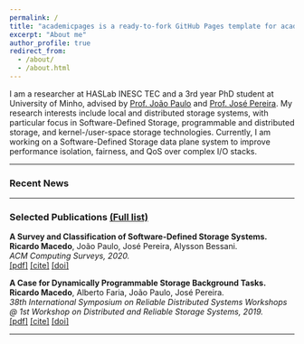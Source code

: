 ```yaml
---
permalink: /
title: "academicpages is a ready-to-fork GitHub Pages template for academic personal websites"
excerpt: "About me"
author_profile: true
redirect_from: 
  - /about/
  - /about.html
---
```



I am a researcher at HASLab INESC TEC and a 3rd year PhD student at University of Minho, advised by [Prof. João Paulo](https://jtpaulo.github.io/) and [Prof. José Pereira](https://haslab.uminho.pt/jop). 
My research interests include local and distributed storage systems, with particular focus in Software-Defined Storage, programmable and distributed storage, and kernel-/user-space storage technologies.
Currently, I am working on a Software-Defined Storage data plane system to improve performance isolation, fairness, and QoS over complex I/O stacks.


***

### Recent News


***

### Selected Publications [(Full list)](https://rgmacedo.github.io/publications/)
**A Survey and Classification of Software-Defined Storage Systems.**   
**Ricardo Macedo**, João Paulo, José Pereira, Alysson Bessani.   
*ACM Computing Surveys, 2020.*   
[[pdf]](https://dl.acm.org/doi/abs/10.1145/3385896)
[[cite]](https://rgmacedo.github.io/files/csur20-sds-survey/bibtex.bib)
[[doi]](https://doi.org/10.1145/3385896)

**A Case for Dynamically Programmable Storage Background Tasks.**   
**Ricardo Macedo**, Alberto Faria, João Paulo, José Pereira.   
*38th International Symposium on Reliable Distributed Systems Workshops @ 1st Workshop on Distributed and Reliable Storage Systems, 2019.*    
[[pdf]](https://rgmacedo.github.io/files/drss19-programmable-background-tasks/rgmacedo-drss19.pdf)
[[cite]](https://rgmacedo.github.io/files/drss19-programmable-background-tasks/bibtex.bib)
[[doi]](https://doi.org/10.1109/SRDSW49218.2019.00009)

***

